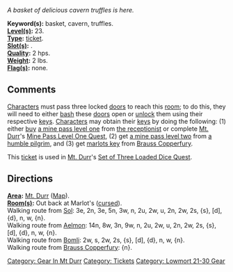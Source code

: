 *A basket of delicious cavern truffles is here.*

**Keyword(s):** basket, cavern, truffles.  
**[Level(s)](Object_Level "wikilink"):** 23.  
**[Type](:Category:_Object_Types "wikilink"):**
[ticket](:Category:_Tickets "wikilink").  
**[Slot(s)](Object_Slots "wikilink"):** <held>.  
**[Quality](Object_Quality "wikilink"):** 2 hps.  
**[Weight](Object_Weight "wikilink"):** 2 lbs.  
**[Flag(s)](:Category:_Object_Flags "wikilink"):** none.  

## Comments

[Characters](:Category:_Characters "wikilink") must pass three locked
[doors](:Category:_Doors "wikilink") to reach this
[room](:Category:_Rooms "wikilink"); to do this, they will need to
either [bash](Bashdoor "wikilink") these
[doors](:Category:_Doors "wikilink") open or [unlock](Unlock "wikilink")
them using their respective [keys](:Category:_Keys "wikilink").
[Characters](:Category:_Characters "wikilink") may obtain their
[keys](:Category:_Keys "wikilink") by doing the following: (1) either
[buy](Buy "wikilink") [a mine pass level
one](Mine_Pass_Level_One "wikilink") from [the
receptionist](Receptionist "wikilink") or complete [Mt.
Durr](:Category:_Mt_Durr "wikilink")'s [Mine Pass Level One
Quest](Mine_Pass_Level_One_Quest "wikilink"), (2) get [a mine pass level
two](Mine_Pass_Level_Two "wikilink") from [a humble
pilgrim](Humble_Pilgrim "wikilink"), and (3) get [marlots
key](Marlots_Key "wikilink") from [Brauss
Copperfury](Brauss_Copperfury "wikilink").

This [ticket](:Category:_Tickets "wikilink") is used in [Mt.
Durr](:Category:_Mt_Durr "wikilink")'s [Set of Three Loaded Dice
Quest](Set_Of_Three_Loaded_Dice_Quest "wikilink").

## Directions

**[Area](:Category:_Areas "wikilink"):** [Mt.
Durr](:Category:_Mt_Durr "wikilink") ([Map](Mt_Durr_Map "wikilink")).  
**[Room(s)](:Category:_Rooms "wikilink"):** Out back at Marlot's
([cursed](Cursed_Rooms "wikilink")).  
Walking route from [Sol](Sol "wikilink"): 3e, 2n, 3e, 5n, 3w, n, 2u, 2w,
u, 2n, 2w, 2s, {s}, \[d\], {d}, n, w, {n}.  
Walking route from [Aelmon](Aelmon "wikilink"): 14n, 8w, 3n, 9w, n, 2u,
2w, u, 2n, 2w, 2s, {s}, \[d\], {d}, n, w, {n}.  
Walking route from [Bomli](Bomli "wikilink"): 2w, s, 2w, 2s, {s}, \[d\],
{d}, n, w, {n}.  
Walking route from [Brauss Copperfury](Brauss_Copperfury "wikilink"):
{n}.  

[Category: Gear In Mt Durr](Category:_Gear_In_Mt_Durr "wikilink")
[Category: Tickets](Category:_Tickets "wikilink") [Category: Lowmort
21-30 Gear](Category:_Lowmort_21-30_Gear "wikilink")
